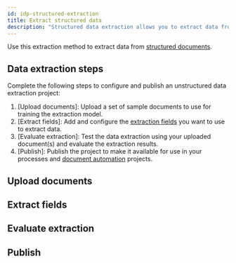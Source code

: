 ```yaml
---
id: idp-structured-extraction
title: Extract structured data
description: "Structured data extraction allows you to extract data from structured documents."
---
```


Use this extraction method to extract data from [structured documents](idp-key-concepts.md#structured-documents).

## Data extraction steps

Complete the following steps to configure and publish an unstructured data extraction project:

1. [Upload documents]: Upload a set of sample documents to use for training the extraction model.
1. [Extract fields]: Add and configure the [extraction fields](idp-key-concepts.md#extraction-fields) you want to use to extract data.
1. [Evaluate extraction]: Test the data extraction using your uploaded document(s) and evaluate the extraction results.
1. [Publish]: Publish the project to make it available for use in your processes and [document automation](idp-document-automation.md) projects.

## Upload documents

## Extract fields

## Evaluate extraction

## Publish
